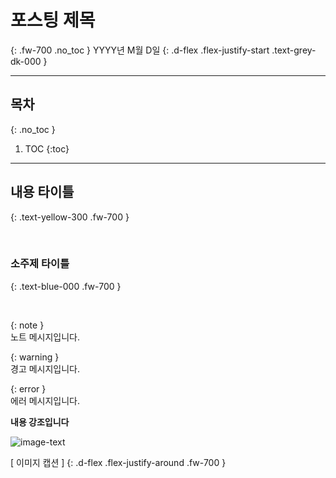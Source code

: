 [//]: # (포스팅 작성 템플릿)

[//]: # (포스팅 제목)
# 포스팅 제목
{: .fw-700 .no_toc }
YYYY년 M월 D일
{: .d-flex .flex-justify-start .text-grey-dk-000 }

[//]: # (TOC)

---

## 목차
{: .no_toc }

1. TOC
{:toc}

[//]: # (내용 타이틀)

---

## 내용 타이틀
{: .text-yellow-300 .fw-700 }

<br>

[//]: # (소주제 타이틀)
### 소주제 타이틀
{: .text-blue-000 .fw-700 }

<br>

[//]: # (노트)
{: note }   
노트 메시지입니다.

[//]: # (경고)
{: warning }   
경고 메시지입니다.

[//]: # (에러)
{: error }   
에러 메시지입니다.

[//]: # (내용 강조)
<strong class="text-yellow-300">내용 강조입니다</strong>

[//]: # (이미지)
![image-text](/assets/images/<category>/<image.png>)

[ 이미지 캡션 ]
{: .d-flex .flex-justify-around .fw-700 }
